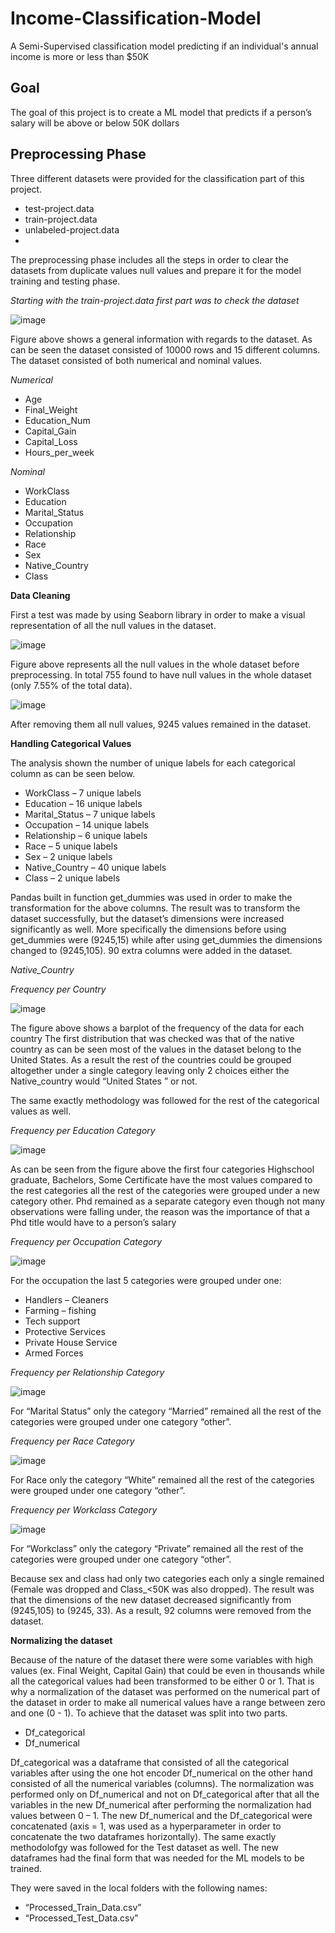 # Income-Classification-Model
A Semi-Supervised classification model predicting if an individual's annual income is more or less than $50K

## Goal

The goal of this project is to create a ML model that predicts if a person’s salary will be above or below 50K dollars

## Preprocessing Phase

Three different datasets were provided for the classification part of this project. 
- test-project.data
- train-project.data
- unlabeled-project.data
- 
The preprocessing phase includes all the steps in order to clear the datasets from duplicate values null values and prepare it for the model training and testing phase.

*Starting with the train-project.data first part was to check the dataset*


![image](https://user-images.githubusercontent.com/82097084/165744531-da39791d-d6a2-4a2d-aba7-8c413b6ccdc1.png)

Figure above shows a general information with regards to the dataset. As can be seen the dataset consisted of 10000 rows and 15 different columns. 
The dataset consisted of both numerical and nominal values.

*Numerical*
-	Age
-	Final_Weight
-	Education_Num
-	Capital_Gain
-	Capital_Loss
-	Hours_per_week

*Nominal*
-	WorkClass
-	Education
-	Marital_Status
-	Occupation
-	Relationship
-	Race
-	Sex
-	Native_Country
-	Class

**Data Cleaning**

First a test was made by using Seaborn library in order to make a visual representation of all the null values in the dataset.


![image](https://user-images.githubusercontent.com/82097084/165746030-c7f295a0-089c-4cff-94e9-c9422f2b99c4.png)

Figure above represents all the null values in the whole dataset before preprocessing. 
In total 755 found to have null values in the whole dataset (only 7.55% of the total data).

![image](https://user-images.githubusercontent.com/82097084/165746231-ec0b32d6-6042-4f8f-b9d5-c2235e609835.png)

After removing them all null values, 9245 values remained in the dataset. 

**Handling Categorical Values**

The analysis shown the number of unique labels for each categorical column as can be seen below.
-	WorkClass – 7 unique labels
-	Education – 16 unique labels
-	Marital_Status – 7 unique labels
-	Occupation – 14 unique labels
-	Relationship – 6 unique labels
-	Race – 5 unique labels
-	Sex – 2 unique labels
-	Native_Country – 40 unique labels
-	Class – 2 unique labels

Pandas built in function get_dummies was used in order to make the transformation for the above columns. 
The result was to transform the dataset successfully, but the dataset’s dimensions were increased significantly as well. 
More specifically the dimensions before using get_dummies were (9245,15) while after using get_dummies the dimensions changed to (9245,105). 
90 extra columns were added in the dataset.

*Native_Country*

*Frequency per Country*

![image](https://user-images.githubusercontent.com/82097084/165746809-17e8ffd3-b82a-48a7-be58-f47e6025623c.png)

The figure above shows a barplot of the frequency of the data for each country
The first distribution that was checked was that of the native country as can be seen most of the values in the dataset belong to the United States. 
As a result the rest of the countries could be grouped altogether under a single category leaving only 2 choices either the Native_country would “United States ” or not.

The same exactly methodology was followed for the rest of the categorical values as well. 

*Frequency per Education Category*

![image](https://user-images.githubusercontent.com/82097084/165746973-ebc0ea32-c3a1-4896-a7d6-190180dadef0.png)

As can be seen from the figure above the first four categories Highschool graduate, Bachelors, Some Certificate have the most values compared to the rest categories all the rest of the categories were grouped under a new category other. 
Phd remained as a separate category even though not many observations were falling under, the reason was the importance of that a Phd title would have to a person’s salary

*Frequency per Occupation Category*

![image](https://user-images.githubusercontent.com/82097084/165747153-fb330ccd-1475-4c40-a244-429c0c722a7f.png)

For the occupation the last 5 categories were grouped under one:
-	Handlers – Cleaners
-	Farming – fishing
-	Tech support
-	Protective Services
-	Private House Service
-	Armed Forces

*Frequency per Relationship Category*

![image](https://user-images.githubusercontent.com/82097084/165748965-14569e90-a29c-4835-9b6a-ac5470a2404f.png)

For “Marital Status” only the category “Married” remained all the rest of the categories were grouped under one category “other”.

*Frequency per Race Category*

![image](https://user-images.githubusercontent.com/82097084/165749041-6d764a7b-aff7-4fed-b97c-3f2d8f864799.png)

For Race only the category “White” remained all the rest of the categories were grouped under one category “other”.

*Frequency per Workclass Category*

![image](https://user-images.githubusercontent.com/82097084/165749091-a18920ae-511f-454b-a8e7-cb8c05a58a24.png)

For “Workclass” only the category “Private” remained all the rest of the categories were grouped under one category “other”.

Because sex and class had only two categories each only a single remained (Female was dropped and Class_<50K was also dropped).
The result was that the dimensions of the new dataset decreased significantly from (9245,105) to (9245, 33). 
As a result, 92 columns were removed from the dataset.

**Normalizing the dataset**

Because of the nature of the dataset there were some variables with high values (ex. Final Weight, Capital Gain) that could be even in thousands while all the categorical values had been transformed to be either 0 or 1. 
That is why a normalization of the dataset was performed on the numerical part of the dataset in order to make all numerical values have a range between zero and one (0 - 1).
To achieve that the dataset was split into two parts.
-	Df_categorical
-	Df_numerical

Df_categorical was a dataframe that consisted of all the categorical variables after using the one hot encoder
Df_numerical on the other hand consisted of all the numerical variables (columns). The normalization was performed only on Df_numerical and not on Df_categorical
after that all the variables in the new Df_numerical after performing the normalization had values between 0 – 1. 
The new Df_numerical and the Df_categorical were concatenated (axis = 1, was used as a hyperparameter in order to concatenate the two dataframes horizontally).
The same exactly methodolofgy was followed for the Test dataset as well. The new dataframes had the final form that was needed for the ML models to be trained. 

They were saved in the local folders with the following names: 
-	“Processed_Train_Data.csv”
-	“Processed_Test_Data.csv”


